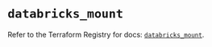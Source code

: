 # `databricks_mount`

Refer to the Terraform Registry for docs: [`databricks_mount`](https://registry.terraform.io/providers/databricks/databricks/1.44.0/docs/resources/mount).
